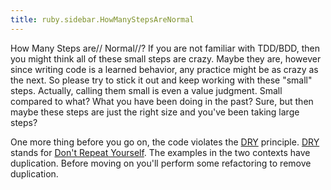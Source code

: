 ```yaml
---
title: ruby.sidebar.HowManyStepsAreNormal
---
```

<span class="sidebar_title"> How Many Steps are// Normal//?</span>
If you are not familiar with TDD/BDD, then you might think all of these small steps are crazy. Maybe they are, however since writing code is a learned behavior, any practice might be as crazy as the next. So please try to stick it out and keep working with these "small" steps. Actually, calling them small is even a value judgment. Small compared to what? What you have been doing in the past? Sure, but then maybe these steps are just the right size and you've been taking large steps?

One more thing before you go on, the code violates the [DRY](http://en.wikipedia.org/wiki/Don%27t_repeat_yourself) principle. [DRY](http://en.wikipedia.org/wiki/Don%27t_repeat_yourself) stands for [Don't Repeat Yourself](http://en.wikipedia.org/wiki/Don%27t_repeat_yourself). The examples in the two contexts have duplication. Before moving on you'll perform some refactoring to remove duplication.
 